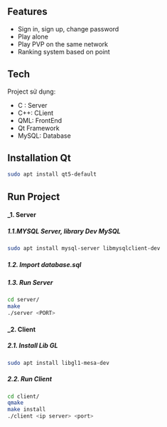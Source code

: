 ## Features

- Sign in, sign up, change password
- Play alone
- Play PVP on the same network
- Ranking system based on point

## Tech

Project sử dụng:
- C : Server
- C++: CLient
- QML: FrontEnd 
- Qt Framework 
- MySQL: Database

## Installation Qt

```sh
sudo apt install qt5-default
```

## Run Project

#### _1. Server

##### 1.1.MYSQL Server, library Dev MySQL 
```sh
sudo apt install mysql-server libmysqlclient-dev
```

##### 1.2. Import database.sql

##### 1.3. Run Server

```sh
cd server/
make
./server <PORT>
```

#### _2. Client

##### 2.1. Install Lib GL 

```sh
sudo apt install libgl1-mesa-dev
```

##### 2.2. Run Client

```sh
cd client/
qmake
make install
./client <ip server> <port>
```





